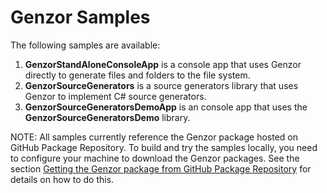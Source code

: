 # Genzor Samples

The following samples are available:

1. **GenzorStandAloneConsoleApp** is a console app that uses Genzor directly to generate files and folders to the file system.
2. **GenzorSourceGenerators** is a source generators library that uses Genzor to implement C# source generators.
3. **GenzorSourceGeneratorsDemoApp** is an console app that uses the **GenzorSourceGeneratorsDemo** library.

NOTE: All samples currently reference the Genzor package hosted on GitHub Package Repository. To build and try the samples locally, you need to configure your machine to download the Genzor packages. See the section [Getting the Genzor package from GitHub Package Repository](https://github.com/egil/genzor#getting-the-genzor-package-from-github-package-repository) for details on how to do this.
